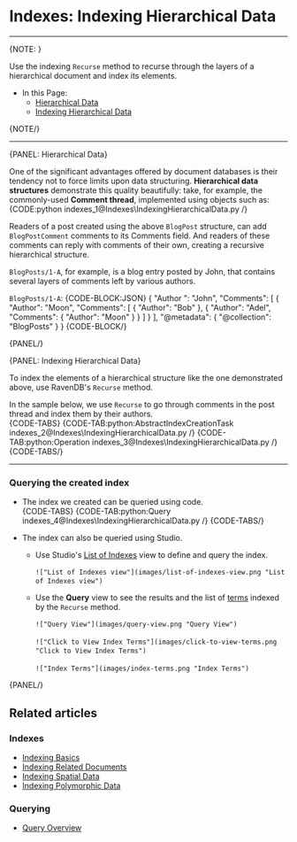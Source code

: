 # Indexes: Indexing Hierarchical Data

---
{NOTE: }

Use the indexing `Recurse` method to recurse through the layers of a hierarchical document 
and index its elements.  

* In this Page:  
   * [Hierarchical Data](../indexes/indexing-hierarchical-data#hierarchical-data)  
   * [Indexing Hierarchical Data](../indexes/indexing-hierarchical-data#indexing-hierarchical-data)  

{NOTE/}

---

{PANEL: Hierarchical Data}

One of the significant advantages offered by document databases is their tendency not to force 
limits upon data structuring. **Hierarchical data structures** demonstrate this quality beautifully: 
take, for example, the commonly-used **Comment thread**, implemented using objects such as:  
{CODE:python indexes_1@Indexes\IndexingHierarchicalData.py /}

Readers of a post created using the above `BlogPost` structure, can add `BlogPostComment` comments 
to its Comments field. And readers of these comments can reply with comments of their own, creating 
a recursive hierarchical structure.  

`BlogPosts/1-A`, for example, is a blog entry posted by John, that contains several layers of 
comments left by various authors.  

`BlogPosts/1-A`:
{CODE-BLOCK:JSON}
{
    "Author ": "John",
    "Comments": [
        {
            "Author": "Moon",
            "Comments": [
                {
                    "Author": "Bob"
                },
                {
                    "Author": "Adel",
                    "Comments": {
                        "Author": "Moon"
                    }
                }
            ]
        }
    ],
    "@metadata": {
        "@collection": "BlogPosts"
    }
}
{CODE-BLOCK/}

{PANEL/}

{PANEL: Indexing Hierarchical Data}

To index the elements of a hierarchical structure like the one demonstrated above, 
use RavenDB's `Recurse` method.  

In the sample below, we use `Recurse` to go through comments in the post thread 
and index them by their authors.  
{CODE-TABS}
{CODE-TAB:python:AbstractIndexCreationTask indexes_2@Indexes\IndexingHierarchicalData.py /}
{CODE-TAB:python:Operation indexes_3@Indexes\IndexingHierarchicalData.py /}
{CODE-TABS/}

---

### Querying the created index

* The index we created can be queried using code.  
  {CODE-TABS}
  {CODE-TAB:python:Query indexes_4@Indexes\IndexingHierarchicalData.py /}
  {CODE-TABS/}

* The index can also be queried using Studio.  

   * Use Studio's [List of Indexes](../studio/database/indexes/indexes-list-view#indexes-list-view) 
     view to define and query the index.  
     
         !["List of Indexes view"](images/list-of-indexes-view.png "List of Indexes view")

   * Use the **Query** view to see the results and the list of [terms](../studio/database/indexes/indexes-list-view#indexes-list-view---actions) 
     indexed by the `Recurse` method.  
     
         !["Query View"](images/query-view.png "Query View")

         !["Click to View Index Terms"](images/click-to-view-terms.png "Click to View Index Terms")

         !["Index Terms"](images/index-terms.png "Index Terms")

{PANEL/}

## Related articles

### Indexes

- [Indexing Basics](../indexes/indexing-basics)
- [Indexing Related Documents](../indexes/indexing-related-documents)
- [Indexing Spatial Data](../indexes/indexing-spatial-data)
- [Indexing Polymorphic Data](../indexes/indexing-polymorphic-data)

### Querying 

- [Query Overview](../client-api/session/querying/how-to-query)
